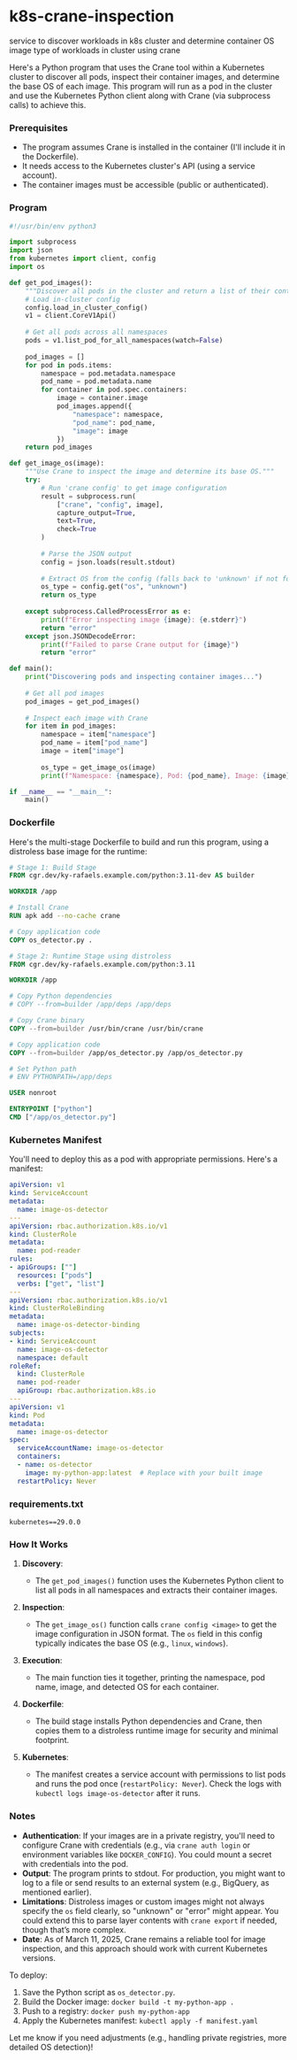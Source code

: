 # k8s-crane-inspection
service to discover workloads in k8s cluster and determine container OS image type of workloads in cluster using crane

Here's a Python program that uses the Crane tool within a Kubernetes cluster to discover all pods, inspect their container images, and determine the base OS of each image. This program will run as a pod in the cluster and use the Kubernetes Python client along with Crane (via subprocess calls) to achieve this.

### Prerequisites
- The program assumes Crane is installed in the container (I'll include it in the Dockerfile).
- It needs access to the Kubernetes cluster's API (using a service account).
- The container images must be accessible (public or authenticated).

### Program

```python
#!/usr/bin/env python3

import subprocess
import json
from kubernetes import client, config
import os

def get_pod_images():
    """Discover all pods in the cluster and return a list of their container images."""
    # Load in-cluster config
    config.load_in_cluster_config()
    v1 = client.CoreV1Api()
    
    # Get all pods across all namespaces
    pods = v1.list_pod_for_all_namespaces(watch=False)
    
    pod_images = []
    for pod in pods.items:
        namespace = pod.metadata.namespace
        pod_name = pod.metadata.name
        for container in pod.spec.containers:
            image = container.image
            pod_images.append({
                "namespace": namespace,
                "pod_name": pod_name,
                "image": image
            })
    return pod_images

def get_image_os(image):
    """Use Crane to inspect the image and determine its base OS."""
    try:
        # Run 'crane config' to get image configuration
        result = subprocess.run(
            ["crane", "config", image],
            capture_output=True,
            text=True,
            check=True
        )
        
        # Parse the JSON output
        config = json.loads(result.stdout)
        
        # Extract OS from the config (falls back to 'unknown' if not found)
        os_type = config.get("os", "unknown")
        return os_type
    
    except subprocess.CalledProcessError as e:
        print(f"Error inspecting image {image}: {e.stderr}")
        return "error"
    except json.JSONDecodeError:
        print(f"Failed to parse Crane output for {image}")
        return "error"

def main():
    print("Discovering pods and inspecting container images...")
    
    # Get all pod images
    pod_images = get_pod_images()
    
    # Inspect each image with Crane
    for item in pod_images:
        namespace = item["namespace"]
        pod_name = item["pod_name"]
        image = item["image"]
        
        os_type = get_image_os(image)
        print(f"Namespace: {namespace}, Pod: {pod_name}, Image: {image}, Base OS: {os_type}")

if __name__ == "__main__":
    main()
```

### Dockerfile

Here's the multi-stage Dockerfile to build and run this program, using a distroless base image for the runtime:

```dockerfile
# Stage 1: Build Stage
FROM cgr.dev/ky-rafaels.example.com/python:3.11-dev AS builder

WORKDIR /app

# Install Crane
RUN apk add --no-cache crane

# Copy application code
COPY os_detector.py .

# Stage 2: Runtime Stage using distroless
FROM cgr.dev/ky-rafaels.example.com/python:3.11

WORKDIR /app

# Copy Python dependencies
# COPY --from=builder /app/deps /app/deps

# Copy Crane binary
COPY --from=builder /usr/bin/crane /usr/bin/crane

# Copy application code
COPY --from=builder /app/os_detector.py /app/os_detector.py

# Set Python path
# ENV PYTHONPATH=/app/deps

USER nonroot

ENTRYPOINT ["python"]
CMD ["/app/os_detector.py"]
```

### Kubernetes Manifest

You'll need to deploy this as a pod with appropriate permissions. Here's a manifest:

```yaml
apiVersion: v1
kind: ServiceAccount
metadata:
  name: image-os-detector
---
apiVersion: rbac.authorization.k8s.io/v1
kind: ClusterRole
metadata:
  name: pod-reader
rules:
- apiGroups: [""]
  resources: ["pods"]
  verbs: ["get", "list"]
---
apiVersion: rbac.authorization.k8s.io/v1
kind: ClusterRoleBinding
metadata:
  name: image-os-detector-binding
subjects:
- kind: ServiceAccount
  name: image-os-detector
  namespace: default
roleRef:
  kind: ClusterRole
  name: pod-reader
  apiGroup: rbac.authorization.k8s.io
---
apiVersion: v1
kind: Pod
metadata:
  name: image-os-detector
spec:
  serviceAccountName: image-os-detector
  containers:
  - name: os-detector
    image: my-python-app:latest  # Replace with your built image
  restartPolicy: Never
```

### requirements.txt

```
kubernetes==29.0.0
```

### How It Works

1. **Discovery**:
   - The `get_pod_images()` function uses the Kubernetes Python client to list all pods in all namespaces and extracts their container images.

2. **Inspection**:
   - The `get_image_os()` function calls `crane config <image>` to get the image configuration in JSON format. The `os` field in this config typically indicates the base OS (e.g., `linux`, `windows`).

3. **Execution**:
   - The main function ties it together, printing the namespace, pod name, image, and detected OS for each container.

4. **Dockerfile**:
   - The build stage installs Python dependencies and Crane, then copies them to a distroless runtime image for security and minimal footprint.

5. **Kubernetes**:
   - The manifest creates a service account with permissions to list pods and runs the pod once (`restartPolicy: Never`). Check the logs with `kubectl logs image-os-detector` after it runs.

### Notes

- **Authentication**: If your images are in a private registry, you'll need to configure Crane with credentials (e.g., via `crane auth login` or environment variables like `DOCKER_CONFIG`). You could mount a secret with credentials into the pod.
- **Output**: The program prints to stdout. For production, you might want to log to a file or send results to an external system (e.g., BigQuery, as mentioned earlier).
- **Limitations**: Distroless images or custom images might not always specify the `os` field clearly, so "unknown" or "error" might appear. You could extend this to parse layer contents with `crane export` if needed, though that’s more complex.
- **Date**: As of March 11, 2025, Crane remains a reliable tool for image inspection, and this approach should work with current Kubernetes versions.

To deploy:
1. Save the Python script as `os_detector.py`.
2. Build the Docker image: `docker build -t my-python-app .`
3. Push to a registry: `docker push my-python-app`
4. Apply the Kubernetes manifest: `kubectl apply -f manifest.yaml`

Let me know if you need adjustments (e.g., handling private registries, more detailed OS detection)!